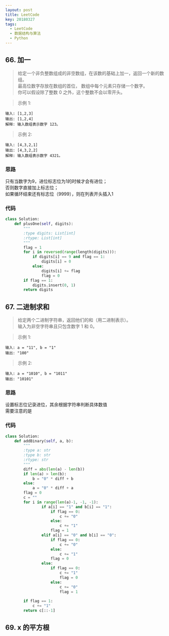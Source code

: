 ```yaml
---
layout: post
title: LeetCode
key: 20180327
tags: 
  - LeetCode
  - 数据结构与算法
  - Python
---
```


## 66. 加一

> 给定一个非负整数组成的非空数组，在该数的基础上加一，返回一个新的数组。  
> 最高位数字存放在数组的首位， 数组中每个元素只存储一个数字。  
> 你可以假设除了整数 0 之外，这个整数不会以零开头。

> 示例 1:
```
输入: [1,2,3]
输出: [1,2,4]
解释: 输入数组表示数字 123。
```
> 示例 2:
```
输入: [4,3,2,1]
输出: [4,3,2,2]
解释: 输入数组表示数字 4321。
```

### 思路
只有当数字为9，进位标志位为1的时候才会有进位；  
否则数字直接加上标志位；  
如果循环结束还有标志位（9999），则在列表开头插入1

### 代码

```python
class Solution:
    def plusOne(self, digits):
        """
        :type digits: List[int]
        :rtype: List[int]
        """
        flag = 1
        for i in reversed(range(length(digits))):
            if digits[i] == 9 and flag == 1:
                digits[i] = 0
            else:
                digits[i] += flag
                flag = 0
        if flag == 1:
            digits.insert(0, 1)
        return digits
```

## 67. 二进制求和

> 给定两个二进制字符串，返回他们的和（用二进制表示）。  
> 输入为非空字符串且只包含数字 1 和 0。

> 示例 1:
```
输入: a = "11", b = "1"
输出: "100"
```

> 示例 2:
```
输入: a = "1010", b = "1011"
输出: "10101"
```

### 思路
设置标志位记录进位，其余根据字符串判断具体数值  
需要注意的是


### 代码
```python
class Solution:
    def addBinary(self, a, b):
        """
        :type a: str
        :type b: str
        :rtype: str
        """
        diff = abs(len(a) - len(b))
        if len(a) > len(b):
            b = "0" * diff + b
        else:
            a = "0" * diff + a
        flag = 0
        c = ""
        for i in range(len(a)-1, -1, -1):
                if a[i] == "1" and b[i] == "1":
                    if flag == 0:
                        c += "0"
                    else:
                        c += "1"
                    flag = 1    
                elif a[i] == "0" and b[i] == "0": 
                    if flag == 0:
                        c += "0"
                    else:
                        c += "1"
                    flag = 0
                else:
                    if flag == 0:
                        c += "1"
                        flag = 0
                    else:
                        c += "0"
                        flag = 1
        
        if flag == 1:
            c += "1" 
        return c[::-1]
```

## 69. x 的平方根
